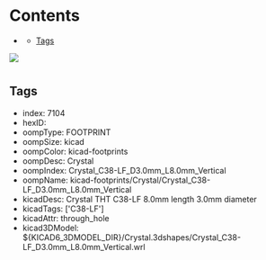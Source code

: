 



Contents
========

* [](#)
	* [Tags](#tags)
  
![][im]
# 

## Tags

- index: 7104
- hexID: 
- oompType: FOOTPRINT
- oompSize: kicad
- oompColor: kicad-footprints
- oompDesc: Crystal
- oompIndex: Crystal_C38-LF_D3.0mm_L8.0mm_Vertical
- oompName: kicad-footprints/Crystal/Crystal_C38-LF_D3.0mm_L8.0mm_Vertical
- kicadDesc: Crystal THT C38-LF 8.0mm length 3.0mm diameter
- kicadTags: ['C38-LF']
- kicadAttr: through_hole
- kicad3DModel: ${KICAD6_3DMODEL_DIR}/Crystal.3dshapes/Crystal_C38-LF_D3.0mm_L8.0mm_Vertical.wrl



[im]: image.png
